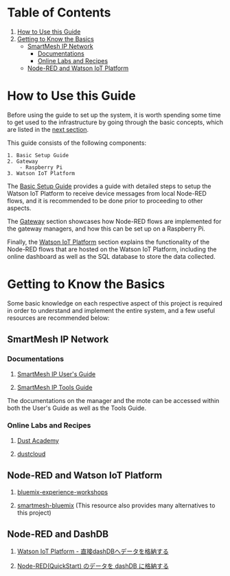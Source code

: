Table of Contents
=================
1. [How to Use this Guide](#how-to-use-this-guide)
1. [Getting to Know the Basics](#getting-to-know-the-basics)
    * [SmartMesh IP Network](#smartmesh-ip-network)
        * [Documentations](#documentation)
        * [Online Labs and Recipes](#online-labs-and-recipes)
    * [Node-RED and Watson IoT Platform](#node-red-and-watson-iot-platform)

# How to Use this Guide #

Before using the guide to set up the system, it is worth spending some time to get used to the infrastructure by going through the basic concepts, which are listed in the [next section](#getting-to-know-the-basics).

This guide consists of the following components:

```
1. Basic Setup Guide
2. Gateway
    - Raspberry Pi
3. Watson IoT Platform
```

The [Basic Setup Guide](Basic-Setup-Guide/README.md) provides a guide with detailed steps to setup the Watson IoT Platform to receive device messages from local Node-RED flows, and it is recommended to be done prior to proceeding to other aspects.

The [Gateway](Gateway/README.md) section showcases how Node-RED flows are implemented for the gateway managers, and how this can be set up on a Raspberry Pi.

Finally, the [Watson IoT Platform](Watson-IoT-Platform/README.md) section explains the functionality of the Node-RED flows that are hosted on the Watson IoT Platform, including the online dashboard as well as the SQL database to store the data collected.

# Getting to Know the Basics #

Some basic knowledge on each respective aspect of this project is required in order to understand and implement the entire system, and a few useful resources are recommended below:

## SmartMesh IP Network ##

### Documentations ###

1. [SmartMesh IP User's Guide](https://www.analog.com/media/en/technical-documentation/user-guides/SmartMesh_IP_User_s_Guide.pdf)

1. [SmartMesh IP Tools Guide](https://www.analog.com/media/en/technical-documentation/user-guides/smartmesh_ip_tools_guide.pdf)

The documentations on the manager and the mote can be accessed within both the User's Guide as well as the Tools Guide.

### Online Labs and Recipes ###

1. [Dust Academy](https://dustcloud.atlassian.net/wiki/spaces/ALLDOC/pages/40468511/Dust+Academy)

1. [dustcloud](https://dustcloud.atlassian.net/wiki/spaces/ALLDOC/overview?mode=global)

## Node-RED and Watson IoT Platform ##

1. [bluemix-experience-workshops](https://github.com/rcruicks/bluemix-experience-workshops/blob/master/Bluemix-Experience-Workshops-V6.md)

1. [smartmesh-bluemix](https://github.com/twatteyne/smartmesh-bluemix)
(This resource also provides many alternatives to this project)

## Node-RED and DashDB ##

1. [Watson IoT Platform - 直接dashDBへデータを格納する](https://qiita.com/egplnt/items/2c911b7618517ebe9ba2)

1. [Node-RED(QuickStart) のデータを dashDB に格納する](http://dotnsf.blog.jp/archives/1047589155.html)
